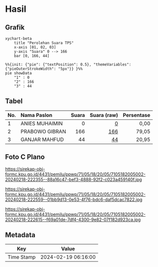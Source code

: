 # Hasil

## Grafik

```mermaid
xychart-beta
    title "Perolehan Suara TPS"
    x-axis [01, 02, 03]
    y-axis "Suara" 0 --> 166
    bar [0, 166, 44]
```

```mermaid
%%{init: {"pie": {"textPosition": 0.5}, "themeVariables": {"pieOuterStrokeWidth": "5px"}} }%%
pie showData
    "1" : 0
    "2" : 166
    "3" : 44
```

## Tabel

| No. | Nama Paslon    | Suara | Suara (raw) | Persentase |
|:--- |:-------------- | -----:| -----------:| ----------:|
| 1   | ANIES MUHAIMIN | 0     | [0][p-1]    | 0,00       |
| 2   | PRABOWO GIBRAN | 166   | [166][p-2]  | 79,05      |
| 3   | GANJAR MAHFUD  | 44    | [44][p-3]   | 20,95      |


[p-1]: https://github.com/gigit-pemilu/pemilu-2024-71-sulawesi-utara/blob/main/pilpres/hitung-suara/sub/71-sulawesi-utara/sub/05-minahasa-selatan/sub/18-amurang-timur/sub/2005-kota-menara/sub/002-tps/sub/paslon-1.txt
[p-2]: https://github.com/gigit-pemilu/pemilu-2024-71-sulawesi-utara/blob/main/pilpres/hitung-suara/sub/71-sulawesi-utara/sub/05-minahasa-selatan/sub/18-amurang-timur/sub/2005-kota-menara/sub/002-tps/sub/paslon-2.txt
[p-3]: https://github.com/gigit-pemilu/pemilu-2024-71-sulawesi-utara/blob/main/pilpres/hitung-suara/sub/71-sulawesi-utara/sub/05-minahasa-selatan/sub/18-amurang-timur/sub/2005-kota-menara/sub/002-tps/sub/paslon-3.txt

## Foto C Plano

https://sirekap-obj-formc.kpu.go.id/4431/pemilu/ppwp/71/05/18/20/05/7105182005002-20240218-222355--88a16c47-bef3-4888-92f2-c023a459140f.jpg

https://sirekap-obj-formc.kpu.go.id/4431/pemilu/ppwp/71/05/18/20/05/7105182005002-20240218-222559--01bb9d13-0e53-4f76-bdc6-daf5dcac7822.jpg

https://sirekap-obj-formc.kpu.go.id/4431/pemilu/ppwp/71/05/18/20/05/7105182005002-20240218-222615--f69a01de-7df4-4300-9e82-07f182d923ca.jpg


## Metadata

| Key        | Value               |
| ---------- | ------------------- |
| Time Stamp | 2024-02-19 06:16:00 |



